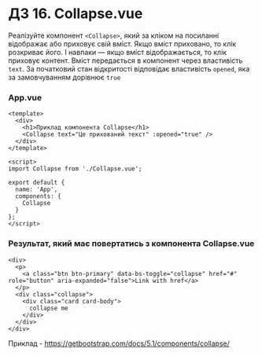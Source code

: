 # ДЗ 16. Collapse.vue

Реалізуйте компонент ```<Collapse>```, який за кліком на посиланні відображає або приховує свій вміст. Якщо вміст приховано, то клік розкриває його. І навпаки — якщо вміст відображається, то клік приховує контент. Вміст передається в компонент через властивість ```text```. За початковий стан відкритості відповідає властивість ```opened```, яка за замовчуванням дорівнює ```true```

### App.vue

```
<template>
  <div>
    <h1>Приклад компонента Collapse</h1>
    <Collapse text="Це прихований текст" :opened="true" />
  </div>
</template>

<script>
import Collapse from './Collapse.vue';

export default {
  name: 'App',
  components: {
    Collapse
  }
};
</script>
```

### Результат, який має повертатись з компонента Collapse.vue

```
<div>
  <p>
    <a class="btn btn-primary" data-bs-toggle="collapse" href="#" role="button" aria-expanded="false">Link with href</a>
  </p>
  <div class="collapse">
    <div class="card card-body">
      collapse me
    </div>
  </div>
</div>
```
Приклад - https://getbootstrap.com/docs/5.1/components/collapse/